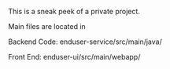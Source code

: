 This is a sneak peek of a private project.

Main files are located in 


Backend Code: enduser-service/src/main/java/

Front End: enduser-ui/src/main/webapp/
